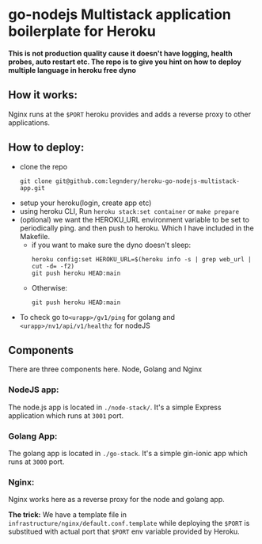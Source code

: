 # go-nodejs Multistack application boilerplate for Heroku

**This is not production quality cause it doesn't have logging, health probes, auto restart etc. The repo is to give you hint on how to deploy multiple language in heroku free dyno**

## How it works:
Nginx runs at the `$PORT` heroku provides and adds a reverse proxy to other applications.

## How to deploy:
- clone the repo
  ```
  git clone git@github.com:legndery/heroku-go-nodejs-multistack-app.git
  ```
- setup your heroku(login, create app etc)
- using heroku CLI, Run `heroku stack:set container` or `make prepare`
- (optional) we want the HEROKU_URL environment variable to be set to periodically ping. and then push to heroku. Which I have included in the Makefile.
  - if you want to make sure the dyno doesn't sleep:
    ```
    heroku config:set HEROKU_URL=$(heroku info -s | grep web_url | cut -d= -f2)
    git push heroku HEAD:main
    ```
  - Otherwise:
    ```
    git push heroku HEAD:main
    ```
- To check go to`<urapp>/gv1/ping` for golang and `<urapp>/nv1/api/v1/healthz` for nodeJS

## Components
There are three components here. Node, Golang and Nginx

### NodeJS app:
The node.js app is located in `./node-stack/`. It's a simple Express application which runs at `3001` port.

### Golang App:
The golang app is located in `./go-stack`. It's a simple gin-ionic app which runs at `3000` port.

### Nginx:
Nginx works here as a reverse proxy for the node and golang app.

**The trick:** We have a template file in `infrastructure/nginx/default.conf.template` while deploying the `$PORT` is substitued with actual port that `$PORT` env variable provided by Heroku.
